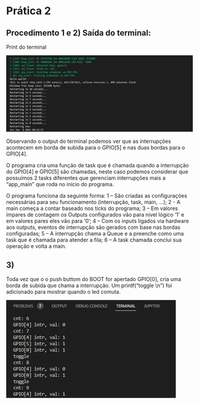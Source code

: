 # Prática 2

## Procedimento 1 e 2) Saída do terminal:

Print do terminal

![print](./Imagem1.png)

 Observando o output do terminal podemos ver que as interrupções acontecem em borda de subida para o GPIO[5] e nas duas bordas para o GPIO[4].

O programa cria uma função de task que é chamada quando a interrupção do GPIO[4] e GPIO[5] são chamadas, neste caso podemos considerar que possuímos 2 tasks diferentes que gerenciam interrupções mais a “app_main” que  roda no início do programa.

O programa funciona da seguinte forma: 1 – São criadas as configurações necessárias para seu funcionamento (interrupção, task, main, ...); 2 - A main começa a contar baseado nos ticks do programa; 3 – Em valores ímpares de contagem os Outputs configurados vão para nível lógico ‘1’ e em valores pares eles vão para ‘0’; 4 – Com os inputs ligados via hardware aos outputs, eventos de interrupção são gerados com base nas bordas configuradas; 5 – A interrupção chama a Queue e a preenche como uma task que é chamada para atender a fila; 6 – A task chamada conclui sua operação e volta a main.   

## 3)
 Toda vez que o o push buttom do BOOT for apertado GPIO[0], cria uma borda de subida que chama a interrupção. Um printf(“toggle \n”) foi adicionado para mostrar quando o led comuta.

![print](./Imagem2.png)

